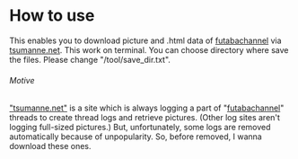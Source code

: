 # How to use
This enables you to download picture and .html data of [futabachannel](https://www.2chan.net/) via [tsumanne.net](tsumanne.net).
This work on terminal.
You can choose directory where save the files. Please change "/tool/save_dir.txt".
###### Motive
["tsumanne.net"](tsumanne.net) is a site which is always logging a part of "[futabachannel](https://www.2chan.net/)" threads to create thread logs and retrieve pictures. (Other log sites aren't logging full-sized pictures.)
But, unfortunately, some logs are removed automatically because of unpopularity. So, before removed, I wanna download these ones.
